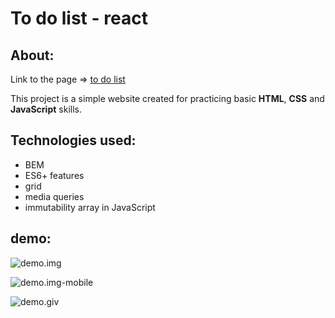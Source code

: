 # To do list - react
## About:
Link to the page => [to do list](https://dorotakar.github.io/todolist/)


This project is a simple website created for practicing basic **HTML**, **CSS** and **JavaScript** skills.
## Technologies used:
- BEM
- ES6+ features
- grid
- media queries
- immutability array in JavaScript

## demo:
![demo.img](https://github.com/DorotaKar/todo-list/blob/main/images/img-readme-2.png)

![demo.img-mobile](https://github.com/DorotaKar/todo-list/blob/main/images/img-readme-mobile-2.png)

![demo.giv](https://github.com/DorotaKar/todo-list/blob/main/images/readme.gif)
